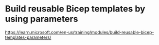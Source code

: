 # Build reusable Bicep templates by using parameters

https://learn.microsoft.com/en-us/training/modules/build-reusable-bicep-templates-parameters/